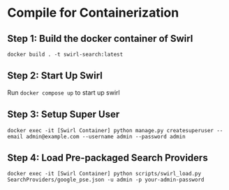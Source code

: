 # Compile for Containerization


## Step 1: Build the docker container of Swirl

```
docker build . -t swirl-search:latest
```

## Step 2: Start Up Swirl

Run `docker compose up` to start up swirl

## Step 3: Setup Super User

```
docker exec -it [Swirl Container] python manage.py createsuperuser --email admin@example.com --username admin --password admin
```

## Step 4: Load Pre-packaged Search Providers

```
docker exec -it [Swirl Container] python scripts/swirl_load.py SearchProviders/google_pse.json -u admin -p your-admin-password
```


